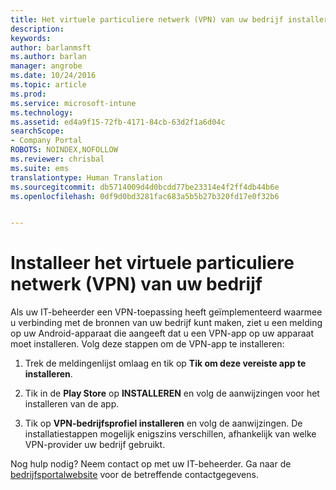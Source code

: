 ```yaml
---
title: Het virtuele particuliere netwerk (VPN) van uw bedrijf installeren | Microsoft Docs
description: 
keywords: 
author: barlanmsft
ms.author: barlan
manager: angrobe
ms.date: 10/24/2016
ms.topic: article
ms.prod: 
ms.service: microsoft-intune
ms.technology: 
ms.assetid: ed4a9f15-72fb-4171-84cb-63d2f1a6d04c
searchScope:
- Company Portal
ROBOTS: NOINDEX,NOFOLLOW
ms.reviewer: chrisbal
ms.suite: ems
translationtype: Human Translation
ms.sourcegitcommit: db5714009d4d0bcdd77be23314e4f2ff4db44b6e
ms.openlocfilehash: 0df9d0bd3281fac683a5b5b27b320fd17e0f32b6


---
```



# <a name="install-your-companys-virtual-private-network-vpn"></a>Installeer het virtuele particuliere netwerk (VPN) van uw bedrijf

Als uw IT-beheerder een VPN-toepassing heeft geïmplementeerd waarmee u verbinding met de bronnen van uw bedrijf kunt maken, ziet u een melding op uw Android-apparaat die aangeeft dat u een VPN-app op uw apparaat moet installeren. Volg deze stappen om de VPN-app te installeren:

1.  Trek de meldingenlijst omlaag en tik op **Tik om deze vereiste app te installeren**.

2.  Tik in de **Play Store** op **INSTALLEREN** en volg de aanwijzingen voor het installeren van de app.

3.  Tik op **VPN-bedrijfsprofiel installeren** en volg de aanwijzingen. De installatiestappen mogelijk enigszins verschillen, afhankelijk van welke VPN-provider uw bedrijf gebruikt.


Nog hulp nodig? Neem contact op met uw IT-beheerder. Ga naar de [bedrijfsportalwebsite](http://portal.manage.microsoft.com) voor de betreffende contactgegevens.





<!--HONumber=Dec16_HO3-->


